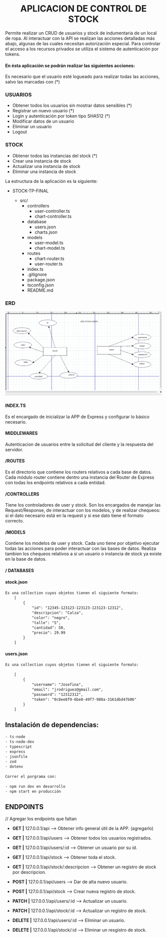 <h1 align="center"> APLICACION DE CONTROL DE STOCK </h1>

 Permite realizar un CRUD de usuarios y stock de indumentaria de un local de ropa. 
 Al interactuar con la API se realizan las acciones detalladas más abajo, algunas de las cuales necesitan autorización especial. Para controlar el acceso a los recursos privados se utiliza el sistema de autenticación por tokens.
 
#### En ésta aplicación se podrán realizar las siguientes acciones:

Es necesario que el usuario esté logueado para realizar todas las acciones, salvo las marcadas con (*)

### USUARIOS

- Obtener todos los usuarios sin mostrar datos sensibles (*)
- Registrar un nuevo usuario (*)
- Login y autenticación por token tipo SHA512 (*)
- Modificar datos de un usuario
- Eliminar un usuario
- Logout

### STOCK

- Obtener todos las instancias del stock (*)
- Crear una instancia de stock
- Actualizar una instancia de stock
- Eliminar una instancia de stock

La estructura de la aplicación es la siguiente:

- STOCK-TP-FINAL

  - src/
    - controllers
      - user-controller.ts
      - chart-controller.ts
    - database
      - users.json
      - charts.json
    - models
      - user-model.ts
      - chart-model.ts
    - routes
      - chart-router.ts
      - user-router.ts
    - index.ts
    - .gitignore
    - package.json
    - tsconfig.json
    - README.md

### ERD ###

![ERD STOCK](DER.png)


#### INDEX.TS

Es el encargado de inicializar la APP de Express y configurar lo básico necesario.

#### MIDDLEWARES

Autenticacion de usuarios entre la solicitud del cliente y la respuesta del servidor.

#### /ROUTES

Es el directorio que contiene los routers relativos a cada base de datos. Cada módulo router contiene dentro una instancia del Router de Express con todas los endpoints relativos a cada entidad.

#### /CONTROLLERS

Tiene los controladores de user y stock. Son los encargados de manejar las Request/Response, de interactuar con los modelos, y de realizar chequeos: si el dato necesario está en la request y si ese dato tiene el formato correcto.

#### /MODELS

Contiene los modelos de user y stock. Cada uno tiene por objetivo ejecutar todas las acciones para poder interactuar con las bases de datos. Realiza tambien los chequeos relativos a si un usuario o instancia de stock ya existe en la base de datos.

#### / DATABASES

#### stock.json

    Es una collection cuyos objetos tienen el siguiente formato:
        [
            {
                "id": "12345-123123-123123-123123-12312",
                "descripcion": "Calza",
                "color": "negro",
                "talle": "S",
                "cantidad": 50,
                "precio": 29.99
            }
        ]

#### users.json

    Es una collection cuyos objetos tienen el siguiente formato:

        [
            {
                "username": "Josefina",
                "email": "jrodriguez@gmail.com",
                "password": "12312312",
                "token": "0c8ee8f9-6be8-49f7-988a-3161dbd47b06"
            }
        ]


##  Instalación de dependencias:

    - ts-node
    - ts-node-dev
    - typescript
    - express
    - jsonfile
    - zod
    - dotenv

    Correr el porgrama con:

    - npm run dev en desarrollo
    - npm start en producción

## ENDPOINTS

// Agregar los endpoints que faltan

- **GET |** 127.0.0.1/api --> Obtener info general útil de la APP. (agregarlo)

- **GET |** 127.0.0.1/api/users --> Obtener todos los usuarios registrados.
- **GET |** 127.0.0.1/api/users/:id --> Obtener un usuario por su id.

- **GET |** 127.0.0.1/api/stock --> Obtener toda el stock.
- **GET |** 127.0.0.1/api/stock/:descripcion --> Obtener un registro de stock por descripcion.

- **POST |** 127.0.0.1/api/users --> Dar de alta nuevo usuario.
- **POST |** 127.0.0.1/api/stock --> Crear nueva registro de stock.

- **PATCH |** 127.0.0.1/api/users/:id --> Actualizar un usuario.
- **PATCH |** 127.0.0.1/api/stock/:id --> Actualizar un registro de stock.

- **DELETE |** 127.0.0.1/api/users/:id --> Eliminar un usuario.
- **DELETE |** 127.0.0.1/api/stock/:id --> Eliminar un resgistro de stock.


